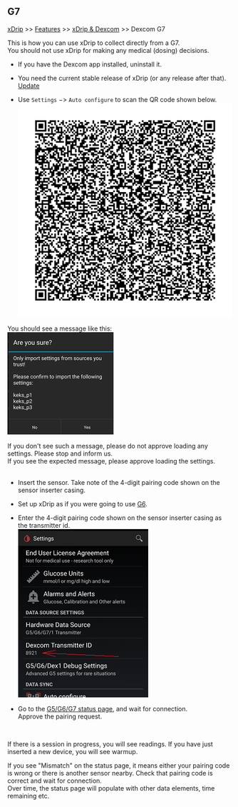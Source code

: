 ## G7
[xDrip](../../README.md) >> [Features](../Features_page.md) >> [xDrip & Dexcom](../Dexcom_page.md) >> Dexcom G7  
  
This is how you can use xDrip to collect directly from a G7.  
You should not use xDrip for making any medical (dosing) decisions.  
  
- If you have the Dexcom app installed, uninstall it.  
  
- You need the current stable release of xDrip (or any release after that).  [Update](../Updates.md)  
  
- Use `Settings` &#8722;> `Auto configure` to scan the QR code shown below.  
![](./images/G7_keks_QR.png)  
  
You should see a message like this:  
![](./images/keks_QR_confirm.png)  
  
If you don't see such a message, please do not approve loading any settings.  Please stop and inform us.  
If you see the expected message, please approve loading the settings.  
<br/>  
  
- Insert the sensor.  Take note of the 4-digit pairing code shown on the sensor inserter casing.  
  
- Set up xDrip as if you were going to use [G6](../G6-Recommended-Settings.md).  
  
- Enter the 4-digit pairing code shown on the sensor inserter casing as the transmitter id.  
![](./images/DexG7ID.png)  
  
- Go to the [G5/G6/G7 status page](../StatusG5G6.md), and wait for connection.  
Approve the pairing request.  
<br/>  
  
If there is a session in progress, you will see readings.  If you have just inserted a new device, you will see warmup.  
  
If you see "Mismatch" on the status page, it means either your pairing code is wrong or there is another sensor nearby. Check that pairing code is correct and wait for connection.  
Over time, the status page will populate with other data elements, time remaining etc.  
  
